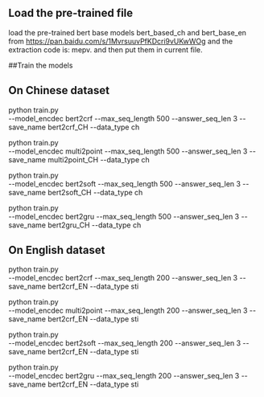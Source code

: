 ## Load the pre-trained file

load the pre-trained bert base models bert_based_ch and bert_base_en from  https://pan.baidu.com/s/1MvrsuuvPfKDcri9vUKwWOg and the extraction code is: mepv. 
and then put them in current file.

##Train the models

## On Chinese dataset
python train.py \
--model_encdec bert2crf  --max_seq_length 500  --answer_seq_len 3 --save_name  bert2crf_CH --data_type ch


python train.py \
--model_encdec multi2point  --max_seq_length 500  --answer_seq_len 3 --save_name  multi2point_CH  --data_type ch


python train.py \
--model_encdec bert2soft  --max_seq_length 500  --answer_seq_len 3 --save_name  bert2soft_CH  --data_type ch


python train.py \
--model_encdec bert2gru  --max_seq_length 500  --answer_seq_len 3 --save_name  bert2gru_CH  --data_type ch




## On English dataset

python train.py \
--model_encdec bert2crf  --max_seq_length 200  --answer_seq_len 3 --save_name  bert2crf_EN --data_type sti


python train.py \
--model_encdec multi2point   --max_seq_length 200   --answer_seq_len 3 --save_name  bert2crf_EN  --data_type sti


python train.py \
--model_encdec bert2soft   --max_seq_length 200   --answer_seq_len 3 --save_name  bert2crf_EN  --data_type sti


python train.py \
--model_encdec bert2gru   --max_seq_length 200   --answer_seq_len 3 --save_name  bert2crf_EN  --data_type sti





